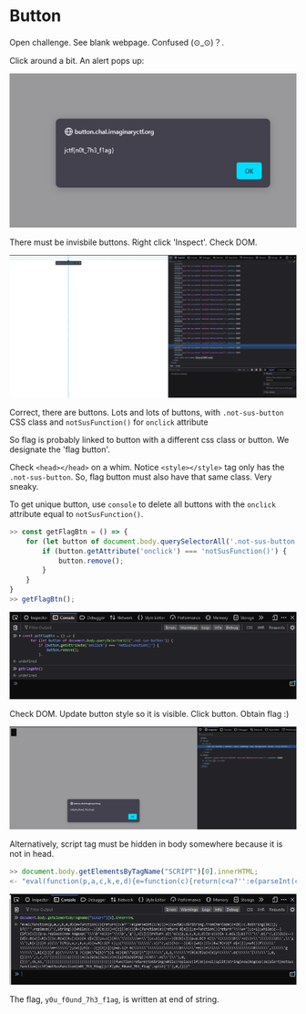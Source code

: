 # Button

Open challenge. See blank webpage. Confused (⊙_⊙)？.

Click around a bit. An alert pops up:

![Fake Flag](./button-fake-flag.png)

There must be invisbile buttons. Right click 'Inspect'. Check DOM.

![Inspect DOM](./button-inspect-dom.png)

Correct, there are buttons. Lots and lots of buttons, with `.not-sus-button` CSS class and `notSusFunction()` for `onclick` attribute

So flag is probably linked to button with a different css class or button. We designate the 'flag button'.

Check `<head></head>` on a whim. Notice `<style></style>` tag only has the `.not-sus-button`. So, flag button must also have that same class. Very sneaky.

To get unique button, use `console` to delete all buttons with the `onclick` attribute equal to `notSusFunction()`.

```js
>> const getFlagBtn = () => {
    for (let button of document.body.querySelectorAll('.not-sus-button')) {
        if (button.getAttribute('onclick') === 'notSusFunction()') {
            button.remove();
        }
    }
}
>> getFlagBtn();
```

![Remove Buttons](./button-remove-buttons.png)

Check DOM. Update button style so it is visible. Click button. Obtain flag :)

![Found Flag](./button-found-flag.png)

Alternatively, script tag must be hidden in body somewhere because it is not in head.

```js
>> document.body.getElementsByTagName("SCRIPT")[0].innerHTML;
<- "eval(function(p,a,c,k,e,d){e=function(c){return(c<a?'':e(parseInt(c/a)))+((c=c%a)>35?String.fromCharCode(c+29):c.toString(36))};if(!''.replace(/^/,String)){while(c--){d[e(c)]=k[c]||e(c)}k=[function(e){return d[e]}];e=function(){return'\\\\w+'};c=1};while(c--){if(k[c]){p=p.replace(new RegExp('\\\\b'+e(c)+'\\\\b','g'),k[c])}}return p}('G(z(p,a,c,k,e,d){e=z(c){A c.B(L)};E(!\\'\\'.D(/^/,I)){C(c--){d[c.B(a)]=k[c]||c.B(a)}k=[z(e){A d[e]}];e=z(){A\\'\\\\\\\\w+\\'};c=1};C(c--){E(k[c]){p=p.D(J K(\\'\\\\\\\\b\\'+e(c)+\\'\\\\\\\\b\\',\\'g\\'),k[c])}}A p}(\\'l(9(p,a,c,k,e,d){e=9(c){f c};j(!\\\\\\'\\\\\\'.i(/^/,q)){h(c--){d[c]=k[c]||c}k=[9(e){f d[e]}];e=9(){f\\\\\\'\\\\\\\\\\\\\\\\w+\\\\\\'};c=1};h(c--){j(k[c]){p=p.i(n m(\\\\\\'\\\\\\\\\\\\\\\\b\\\\\\'+e(c)+\\\\\\'\\\\\\\\\\\\\\\\b\\\\\\',\\\\\\'g\\\\\\'),k[c])}}f p}(\\\\\\'1 7(){0(\"6{5}\")}1 4(){0(\"3{2!}\")}\\\\\\',8,8,\\\\\\'r|9|s|t|u|v|x|y\\\\\\'.o(\\\\\\'|\\\\\\'),0,{}))\\',F,F,\\'|||||||||z||||||A||C|D|E||G|K|J|H||I|M|S|O|P|Q||R|N\\'.H(\\'|\\'),0,{}))',55,55,'|||||||||||||||||||||||||||||||||||function|return|toString|while|replace|if|35|eval|split|String|new|RegExp|36|alert|notSusFunction|ictf|motSusfunclion|n0t_7h3_f1ag|jctf|y0u_f0und_7h3_f1ag'.split('|'),0,{}))"
```

![Peak at Script](./button-peak-script.png)

The flag, `y0u_f0und_7h3_f1ag`, is written at end of string.